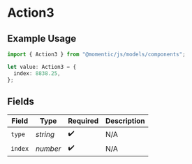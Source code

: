 # Action3

## Example Usage

```typescript
import { Action3 } from "@momentic/js/models/components";

let value: Action3 = {
  index: 8838.25,
};
```

## Fields

| Field              | Type               | Required           | Description        |
| ------------------ | ------------------ | ------------------ | ------------------ |
| `type`             | *string*           | :heavy_check_mark: | N/A                |
| `index`            | *number*           | :heavy_check_mark: | N/A                |